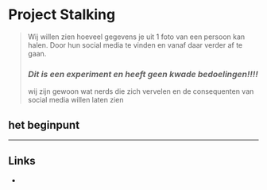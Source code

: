 # Project Stalking
> Wij willen zien hoeveel gegevens je uit 1 foto van een persoon kan halen.
> Door hun social media te vinden en vanaf daar verder af te gaan.
> ### ***Dit is een experiment en heeft geen kwade bedoelingen!!!!*** 
> wij zijn gewoon wat nerds die zich vervelen en de consequenten van social media willen laten zien

## het beginpunt
___
## Links
* 
